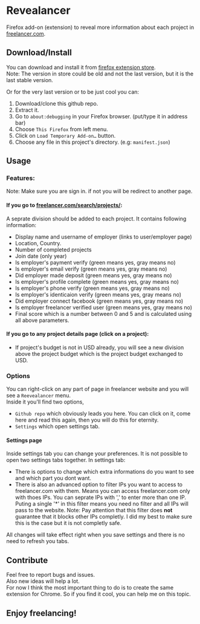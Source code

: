 # Revealancer
Firefox add-on (extension) to reveal more information about each project in <a href="https://www.freelancer.com">freelancer.com</a>.

## Download/Install
You can download and install it from <a href="https://addons.mozilla.org/en-US/firefox/addon/revealancer/?utm_source=addons.mozilla.org&utm_medium=referral&utm_content=search">firefox extension store</a>. <br>
Note: The version in store could be old and not the last version, but it is the last stable version.

Or for the very last version or to be just cool you can:
1. Download/clone this github repo.
2. Extract it.
3. Go to `about:debugging` in your Firefox browser. (put/type it in address bar)
4. Choose `This Firefox` from left menu.
5. Click on `Load Temporary Add-on…` button.
6. Choose any file in this project's directory. (e.g: `manifest.json`)

## Usage
### Features:
Note: Make sure you are sign in. if not you will be redirect to another page.

#### If you go to <a href="https://www.freelancer.com/search/projects/">freelancer.com/search/projects/</a>:
A seprate division should be added to each project. It contains following information:
 - Display name and username of employer (links to user/employer page)
 - Location, Country.
 - Number of completed projects
 - Join date (only year)
 - Is employer's payment verify (green means yes, gray means no)
 - Is employer's email verify (green means yes, gray means no)
 - Did employer made deposit (green means yes, gray means no)
 - Is employer's profile complete (green means yes, gray means no)
 - Is employer's phone verify (green means yes, gray means no)
 - Is employer's identicaion verify (green means yes, gray means no)
 - Did employer connect facebook (green means yes, gray means no)
 - Is employer freelancer verified user (green means yes, gray means no)
 - Final score which is a number between 0 and 5 and is calculated using all above parameters.
  
#### If you go to any project details page (click on a project):
 - If project's budget is not in USD already, you will see a new division above the project budget which is the project budget exchanged to USD.

### Options
You can right-click on any part of page in freelancer website and you will see a `Reevealancer` menu. <br>
Inside it you'll find two options, 
- `Github repo` which obviously leads you here. You can click on it, come here and read this again, then you will do this for eternity.
- `Settings` which open settings tab.

#### Settings page
Inside settings tab you can change your preferences. It is not possible to open two settings tabs together.
In settings tab:
- There is options to change which extra informations do you want to see and which part you dont want.<br>
- There is also an advanced option to filter IPs you want to access to freelancer.com with them. Means you can access freelancer.com only with thoes IPs. You can seprate IPs with ',' to enter more than one IP. Puting a single '\*' in this filter means you need no filter and all IPs will pass to the website.
Note: Pay attention that this filter does **not** guarantee that it blocks other IPs completly. I did my best to make sure this is the case but it is not completly safe.

All changes will take effect right when you save settings and there is no need to refresh you tabs.

## Contribute 
Feel free to report bugs and issues. <br>
Also new ideas will help a lot.<br>
For now I think the most important thing to do is to create the same extension for Chrome. So if you find it cool, you can help me on this topic.

## Enjoy freelancing!
